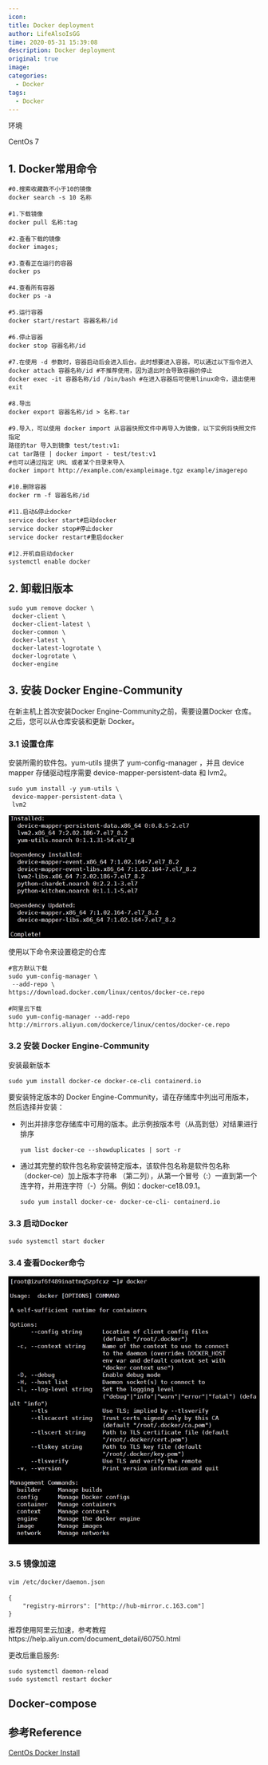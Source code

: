 ```yaml
---
icon: 
title: Docker deployment
author: LifeAlsoIsGG
time: 2020-05-31 15:39:08
description: Docker deployment
original: true
image: 
categories: 
  - Docker
tags: 
  - Docker
---
```






环境

CentOs 7



## 1. Docker常用命令

```shell
#0.搜索收藏数不⼩于10的镜像
docker search -s 10 名称

#1.下载镜像
docker pull 名称:tag

#2.查看下载的镜像
docker images;

#3.查看正在运⾏的容器
docker ps

#4.查看所有容器
docker ps -a

#5.运⾏容器
docker start/restart 容器名称/id

#6.停⽌容器
docker stop 容器名称/id

#7.在使⽤ -d 参数时，容器启动后会进⼊后台。此时想要进⼊容器，可以通过以下指令进⼊
docker attach 容器名称/id #不推荐使⽤，因为退出时会导致容器的停⽌
docker exec -it 容器名称/id /bin/bash #在进⼊容器后可使⽤linux命令，退出使⽤exit

#8.导出
docker export 容器名称/id > 名称.tar

#9.导⼊，可以使⽤ docker import 从容器快照⽂件中再导⼊为镜像，以下实例将快照⽂件指定
路径的tar 导⼊到镜像 test/test:v1:
cat tar路径 | docker import - test/test:v1
#也可以通过指定 URL 或者某个⽬录来导⼊
docker import http://example.com/exampleimage.tgz example/imagerepo

#10.删除容器
docker rm -f 容器名称/id

#11.启动&停止docker
service docker start#启动docker
service docker stop#停止docker
service docker restart#重启docker

#12.开机自启动docker
systemctl enable docker

```



## 2. 卸载旧版本

```shell
sudo yum remove docker \
 docker-client \
 docker-client-latest \
 docker-common \
 docker-latest \
 docker-latest-logrotate \
 docker-logrotate \
 docker-engine
```



## 3. 安装 Docker Engine-Community

在新主机上⾸次安装Docker Engine-Community之前，需要设置Docker 仓库。之后，您可以从仓库安装和更新 Docker。 



### 3.1 设置仓库 

安装所需的软件包。yum-utils 提供了 yum-config-manager ，并且 device mapper 存储驱动程序需要 device-mapper-persistent-data 和 lvm2。

```shell
sudo yum install -y yum-utils \
 device-mapper-persistent-data \
 lvm2
```

![](./images/Docker-deployment/setup_repository.jpg)

使⽤以下命令来设置稳定的仓库

```shell
#官⽅默认下载
sudo yum-config-manager \
 --add-repo \
https://download.docker.com/linux/centos/docker-ce.repo

#阿⾥云下载
sudo yum-config-manager --add-repo http://mirrors.aliyun.com/dockerce/linux/centos/docker-ce.repo
```



### 3.2 安装 Docker Engine-Community

安装最新版本

```shell
sudo yum install docker-ce docker-ce-cli containerd.io
```

要安装特定版本的 Docker Engine-Community，请在存储库中列出可⽤版本，然后选择并安装： 

- 列出并排序您存储库中可⽤的版本。此示例按版本号（从⾼到低）对结果进⾏排序

  ```shell
  yum list docker-ce --showduplicates | sort -r
  ```

- 通过其完整的软件包名称安装特定版本，该软件包名称是软件包名称（docker-ce）加上版本字符串 （第⼆列），从第⼀个冒号（:）⼀直到第⼀个连字符，并⽤连字符（-）分隔。例如：docker-ce18.09.1。

  ```shell
  sudo yum install docker-ce- docker-ce-cli- containerd.io
  ```



### 3.3 启动Docker

```shell
sudo systemctl start docker
```



### 3.4 查看Docker命令

![](./images/Docker-deployment/docker_command.jpg)



### 3.5 镜像加速

```shell
vim /etc/docker/daemon.json

{ 
	"registry-mirrors": ["http://hub-mirror.c.163.com"] 	
} 
```

推荐使⽤阿⾥云加速，参考教程https://help.aliyun.com/document_detail/60750.html

更改后重启服务:

```shell
sudo systemctl daemon-reload
sudo systemctl restart docker
```





## Docker-compose





## 参考Reference

[CentOs Docker Install](https://www.runoob.com/docker/centos-docker-install.html)